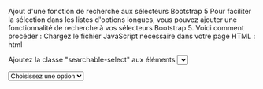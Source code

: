 Ajout d'une fonction de recherche aux sélecteurs Bootstrap 5
Pour faciliter la sélection dans les listes d'options longues, vous pouvez ajouter une fonctionnalité de recherche à vos sélecteurs Bootstrap 5. Voici comment procéder :
Chargez le fichier JavaScript nécessaire dans votre page HTML :
html
<script src="path/to/searchable-select.js"></script>

Ajoutez la classe "searchable-select" aux éléments <select> que vous souhaitez rendre recherchables :
html

<select class="form-select searchable-select" aria-label="Select example">
  <option selected>Choisissez une option</option>
  <option value="1">Option 1</option>
  <option value="2">Option 2</option>
  <option value="3">Option 3</option>
</select>

